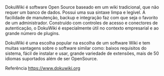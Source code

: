 DokuWiki é software Open Source baseado em um wiki tradicional, que não requer um banco de dados. Possui uma sua sintaxe limpa e legível.  A facilidade de manutenção, backup e integração faz com que seja o favorito de um administrador. Construído com controles de acesso e conectores de autenticação, o DokuWiki é especialmente útil no contexto empresarial e ao grande número de plugins.

DokuWiki é uma escolha popular na escolha de um software Wiki e tem muitas vantagens sobre o software similar como: baixos requisitos do sistema, fácil de instalar e usar, grande variedade de extensões, mais de 50 idiomas suportados além de ser OpenSource.

Referência
https://www.dokuwiki.org
